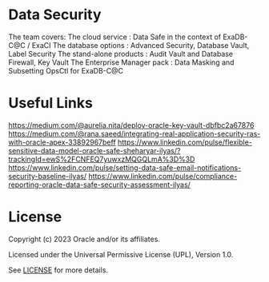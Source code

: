 # Data Security
The team covers: 
The cloud service : Data Safe
in the context of ExaDB-C@C / ExaCI
The database options : Advanced Security, Database Vault, Label Security
The stand-alone products : Audit Vault and Database Firewall, Key Vault
The Enterprise Manager pack : Data Masking and Subsetting
OpsCtl for ExaDB-C@C

# Useful Links

https://medium.com/@aurelia.nita/deploy-oracle-key-vault-dbfbc2a67876
https://medium.com/@rana.saeed/integrating-real-application-security-ras-with-oracle-apex-33892967beff
https://www.linkedin.com/pulse/flexible-sensitive-data-model-oracle-safe-sheharyar-ilyas/?trackingId=ewS%2FCNFEQ7yuwxzMQGQLmA%3D%3D
https://www.linkedin.com/pulse/setting-data-safe-email-notifications-security-baseline-ilyas/
https://www.linkedin.com/pulse/compliance-reporting-oracle-data-safe-security-assessment-ilyas/

# License

Copyright (c) 2023 Oracle and/or its affiliates.

Licensed under the Universal Permissive License (UPL), Version 1.0.

See [LICENSE](https://github.com/oracle-devrel/technology-engineering/blob/folder-structure/LICENSE) for more details.
